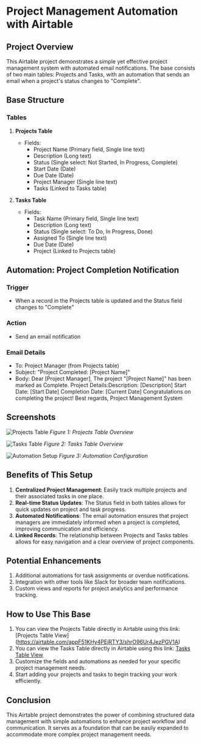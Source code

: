 # Project Management Automation with Airtable

## Project Overview

This Airtable project demonstrates a simple yet effective project management system with automated email notifications. The base consists of two main tables: Projects and Tasks, with an automation that sends an email when a project's status changes to "Complete".

## Base Structure

### Tables

1. **Projects Table**
   - Fields:
     - Project Name (Primary field, Single line text)
     - Description (Long text)
     - Status (Single select: Not Started, In Progress, Complete)
     - Start Date (Date)
     - Due Date (Date)
     - Project Manager (Single line text)
     - Tasks (Linked to Tasks table)

2. **Tasks Table**
   - Fields:
     - Task Name (Primary field, Single line text)
     - Description (Long text)
     - Status (Single select: To Do, In Progress, Done)
     - Assigned To (Single line text)
     - Due Date (Date)
     - Project (Linked to Projects table)

## Automation: Project Completion Notification

### Trigger
- When a record in the Projects table is updated and the Status field changes to "Complete"

### Action
- Send an email notification

### Email Details
- To: Project Manager (from Projects table)
- Subject: "Project Completed: [Project Name]"
- Body: 
Dear [Project Manager],
The project "[Project Name]" has been marked as Complete.
Project Details:Description: [Description]
Start Date: [Start Date]
Completion Date: [Current Date]
Congratulations on completing the project!
Best regards,
Project Management System

## Screenshots

![Projects Table](https://airtable.com/appF51KHy4PEjRTY3/shrO96Ur4JezPGV1A)
*Figure 1: Projects Table Overview*

![Tasks Table](https://airtable.com/appF51KHy4PEjRTY3/shrO96Ur4JezPGV1A)
*Figure 2: Tasks Table Overview*

![Automation Setup](https://airtable.com/appF51KHy4PEjRTY3/shrO96Ur4JezPGV1A)
*Figure 3: Automation Configuration*

## Benefits of This Setup

1. **Centralized Project Management**: Easily track multiple projects and their associated tasks in one place.
2. **Real-time Status Updates**: The Status field in both tables allows for quick updates on project and task progress.
3. **Automated Notifications**: The email automation ensures that project managers are immediately informed when a project is completed, improving communication and efficiency.
4. **Linked Records**: The relationship between Projects and Tasks tables allows for easy navigation and a clear overview of project components.

## Potential Enhancements

1. Additional automations for task assignments or overdue notifications.
2. Integration with other tools like Slack for broader team notifications.
3. Custom views and reports for project analytics and performance tracking.

## How to Use This Base

1. You can view the Projects Table directly in Airtable using this link:
[Projects Table View] (https://airtable.com/appF51KHy4PEjRTY3/shrO96Ur4JezPGV1A)
2. You can view the Tasks Table directly in Airtable using this link:
[Tasks Table View](https://airtable.com/appF51KHy4PEjRTY3/shrO96Ur4JezPGV1A)
3. Customize the fields and automations as needed for your specific project management needs.
4. Start adding your projects and tasks to begin tracking your work efficiently.

## Conclusion

This Airtable project demonstrates the power of combining structured data management with simple automations to enhance project workflow and communication. It serves as a foundation that can be easily expanded to accommodate more complex project management needs.



